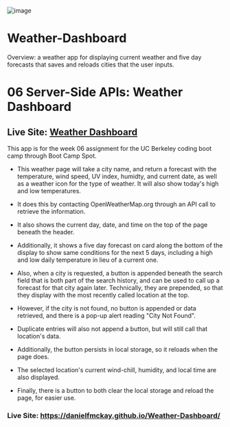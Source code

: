 ![image](https://user-images.githubusercontent.com/123746582/230006745-cd1fb9c3-f83b-40da-9da8-2c7b2efc8e74.png)

# Weather-Dashboard

Overview: a weather app for displaying current weather and five day forecasts that saves and reloads cities that the user inputs.

# 06 Server-Side APIs: Weather Dashboard

## Live Site: [Weather Dashboard](https://danielfmckay.github.io/Weather-Dashboard/) 

This app is for the week 06 assignment for the UC Berkeley coding boot camp through Boot Camp Spot.

* This weather page will take a city name, and return a forecast with the temperature, wind speed, UV index, humidty, and current date, as well as a weather icon for the type of weather. It will also show today's high and low temperatures.

* It does this by contacting OpenWeatherMap.org through an API call to retrieve the information.

* It also shows the current day, date, and time on the top of the page beneath the header.

* Additionally, it shows a five day forecast on card along the bottom of the display to show same conditions for the next 5 days, including a high and low daily temperature in lieu of a current one.

* Also, when a city is requested, a button is appended beneath the search field that is both part of the search history, and can be used to call up a forecast for that city again later. Technically, they are prepended, so that they display with the most recently called location at the top.

* However, if the city is not found, no button is appended or data retrieved, and there is a pop-up alert reading "City Not Found".

* Duplicate entries will also not append a button, but will still call that location's data.

* Additionally, the button persists in local storage, so it reloads when the page does.

* The selected location's current wind-chill, humidity, and local time are also displayed.

* Finally, there is a button to both clear the local storage and reload the page, for easier use.

### Live Site: https://danielfmckay.github.io/Weather-Dashboard/
